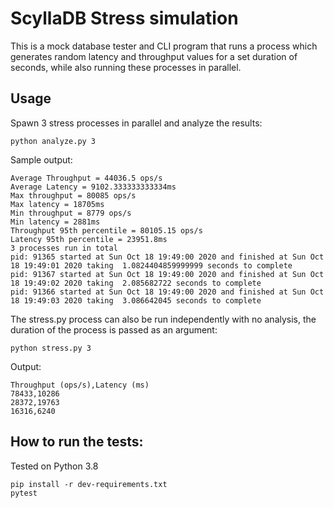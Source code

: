 # ScyllaDB Stress simulation
This is a mock database tester and CLI program that runs a process which generates random latency and throughput
values for a set duration of seconds, while also running these processes in parallel.

## Usage
Spawn 3 stress processes in parallel and analyze the results:

```python analyze.py 3```

Sample output:
```
Average Throughput = 44036.5 ops/s
Average Latency = 9102.333333333334ms
Max throughput = 80085 ops/s
Max latency = 18705ms
Min throughput = 8779 ops/s
Min latency = 2881ms
Throughput 95th percentile = 80105.15 ops/s
Latency 95th percentile = 23951.8ms
3 processes run in total
pid: 91365 started at Sun Oct 18 19:49:00 2020 and finished at Sun Oct 18 19:49:01 2020 taking  1.0824404859999999 seconds to complete
pid: 91367 started at Sun Oct 18 19:49:00 2020 and finished at Sun Oct 18 19:49:02 2020 taking  2.085682722 seconds to complete
pid: 91366 started at Sun Oct 18 19:49:00 2020 and finished at Sun Oct 18 19:49:03 2020 taking  3.086642045 seconds to complete

```
The stress.py process can also be run independently with no analysis,
the duration of the process is passed as an argument:

```
python stress.py 3
```

Output:
```
Throughput (ops/s),Latency (ms)
78433,10286
28372,19763
16316,6240
```




## How to run the tests:
Tested on Python 3.8
```
pip install -r dev-requirements.txt
pytest
```
